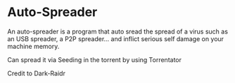 # Auto-Spreader
An auto-spreader is a program that auto sread the spread of a virus such as an USB spreader, a P2P spreader... 
and inflict serious self damage on your machine memory.

Can spread it via Seeding in the torrent by using Torrentator

Credit to Dark-Raidr
